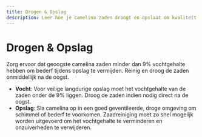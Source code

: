 ```yaml
---
title: Drogen & Opslag
description: Leer hoe je camelina zaden droogt en opslaat om kwaliteit te waarborgen en bederf te voorkomen.
---
```

# Drogen & Opslag

Zorg ervoor dat geoogste camelina zaden minder dan 9% vochtgehalte hebben om bederf tijdens opslag te vermijden. Reinig en droog de zaden onmiddellijk na de oogst.

- **Vocht**: Voor veilige langdurige opslag moet het vochtgehalte van de zaden onder de 9% liggen. Droog de zaden indien nodig direct na de oogst.
- **Opslag**: Sla camelina op in een goed geventileerde, droge omgeving om schimmel of bederf te voorkomen. Zaadreiniging moet zo snel mogelijk worden uitgevoerd om het vochtgehalte te verminderen en onzuiverheden te verwijderen.
